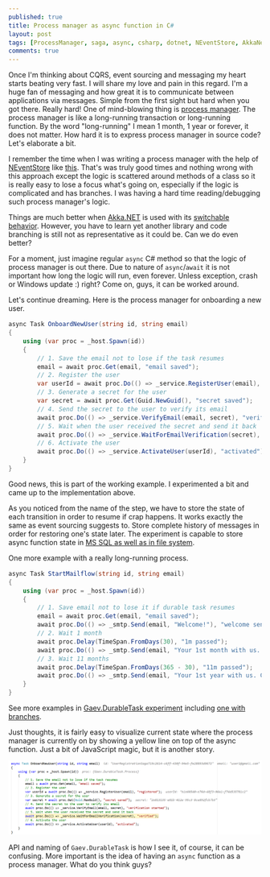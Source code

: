 ```yaml
---
published: true
title: Process manager as async function in C#
layout: post
tags: [ProcessManager, saga, async, csharp, dotnet, NEventStore, AkkaNet]
comments: true
---
```


Once I'm thinking about CQRS, event sourcing and messaging my heart starts beating very fast. I will share my love and pain in this regard. I'm a huge fan of messaging and how great it is to communicate between applications via messages. Simple from the first sight but hard when you got there. Really hard! One of mind-blowing thing is [process manager](https://docs.microsoft.com/en-us/previous-versions/msp-n-p/jj591569(v%3dpandp.10)). The process manager is like a long-running transaction or long-running function. By the word "long-running" I mean 1 month, 1 year or forever, it does not matter. How hard it is to express process manager in source code? Let's elaborate a bit.

I remember the time when I was writing a process manager with the help of [NEventStore](https://github.com/NEventStore/NEventStore) like [this](https://github.com/gaevoy/NEventStore.Cqrs/blob/master/examples/PetProject.Books/Domain/AccountValueTranferring.cs). That's was truly good times and nothing wrong with this approach except the logic is scattered around methods of a class so it is really easy to lose a focus what's going on, especially if the logic is complicated and has branches. I was having a hard time reading/debugging such process manager's logic.

Things are much better when [Akka.NET](https://getakka.net/) is used with its [switchable behavior](https://petabridge.com/blog/akka-actors-finite-state-machines-switchable-behavior/). However, you have to learn yet another library and code branching is still not as representative as it could be. Can we do even better?

For a moment, just imagine regular `async` C# method so that the logic of process manager is out there. Due to nature of `async`/`await` it is not important how long the logic will run, even forever. Unless exception, crash or Windows update :) right? Come on, guys, it can be worked around.

Let's continue dreaming. Here is the process manager for onboarding a new user.

```c#
async Task OnboardNewUser(string id, string email)
{
    using (var proc = _host.Spawn(id))
    {
        // 1. Save the email not to lose if the task resumes
        email = await proc.Get(email, "email saved");
        // 2. Register the user
        var userId = await proc.Do(() => _service.RegisterUser(email), "registered");
        // 3. Generate a secret for the user
        var secret = await proc.Get(Guid.NewGuid(), "secret saved");
        // 4. Send the secret to the user to verify its email
        await proc.Do(() => _service.VerifyEmail(email, secret), "verification started");
        // 5. Wait when the user received the secret and send it back
        await proc.Do(() => _service.WaitForEmailVerification(secret), "verified");
        // 6. Activate the user
        await proc.Do(() => _service.ActivateUser(userId), "activated");
    }
}
```

Good news, this is part of the working example. I experimented a bit and came up to the implementation above. 

As you noticed from the name of the step, we have to store the state of each transition in order to resume if crap happens. It works exactly the same as event sourcing suggests to. Store complete history of messages in order for restoring one's state later. The experiment is capable to store async function state in [MS SQL as well as in file system](https://github.com/gaevoy/Gaev.DurableTask/tree/1.0.0/Gaev.DurableTask.Storage).

One more example with a really long-running process.
```c#
async Task StartMailflow(string id, string email)
{
	using (var proc = _host.Spawn(id))
	{
		// 1. Save email not to lose it if durable task resumes
		email = await proc.Get(email, "email saved");
		await proc.Do(() => _smtp.Send(email, "Welcome!"), "welcome sent");
		// 2. Wait 1 month
		await proc.Delay(TimeSpan.FromDays(30), "1m passed");
		await proc.Do(() => _smtp.Send(email, "Your 1st month with us. Congrats!"), "1m compliment sent");
		// 3. Wait 11 months
		await proc.Delay(TimeSpan.FromDays(365 - 30), "11m passed");
		await proc.Do(() => _smtp.Send(email, "Your 1st year with us. Congrats!"), "11m compliment sent");
	}
}
```

See more examples in [Gaev.DurableTask experiment](https://github.com/gaevoy/Gaev.DurableTask) including [one with branches](https://github.com/gaevoy/Gaev.DurableTask/blob/1.0.0/Gaev.DurableTask.ConsolePlayground/CreditCardFlow.cs#L26-L56).

Just thoughts, it is fairly easy to visualize current state where the process manager is currently on by showing a yellow line on top of the async function. Just a bit of JavaScript magic, but it is another story.

![alt text](/img/OnboardNewUser-saga.png "OnboardNewUser while debugging")

API and naming of `Gaev.DurableTask` is how I see it, of course, it can be confusing. More important is the idea of having an `async` function as a process manager. What do you think guys?